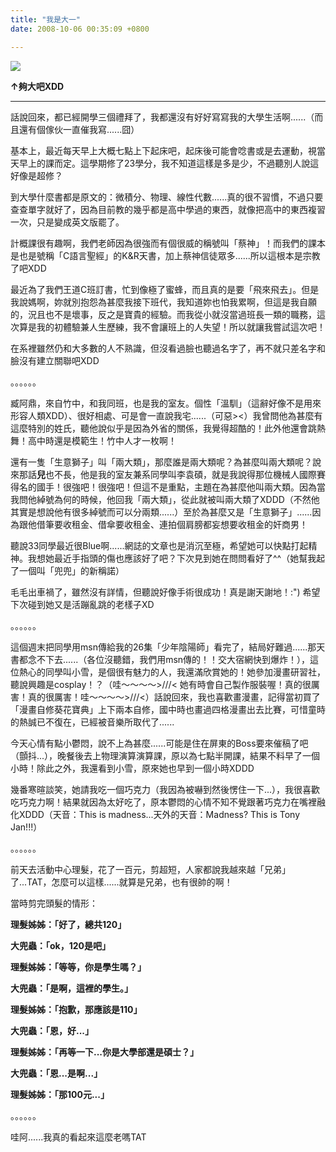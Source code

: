 ```yaml
---
title: "我是大一"
date: 2008-10-06 00:35:09 +0800

---
```


![](/images/slum-area/115_5.jpg)


**&uarr;夠大吧XDD**

<hr />

話說回來，都已經開學三個禮拜了，我都還沒有好好寫寫我的大學生活啊......（而且還有個傢伙一直催我寫......囧）



基本上，最近每天早上大概七點上下起床吧，起床後可能會唸書或是去運動，視當天早上的課而定。這學期修了23學分，我不知道這樣是多是少，不過聽別人說這好像是超修？



到大學什麼書都是原文的：微積分、物理、線性代數......真的很不習慣，不過只要查查單字就好了，因為目前教的幾乎都是高中學過的東西，就像把高中的東西複習一次，只是變成英文版罷了。



計概課很有趣啊，我們老師因為很強而有個很威的稱號叫「蔡神」！而我們的課本是也是號稱「C語言聖經」的K&amp;R天書，加上蔡神信徒眾多......所以這根本是宗教了吧XDD



最近為了我們王道C班訂書，忙到像極了蜜蜂，而且真的是要「飛來飛去」。但是我說媽啊，妳就別抱怨為甚麼我接下班代，我知道妳也怕我累啊，但這是我自願的，況且也不是壞事，反之是寶貴的經驗。而我從小就沒當過班長一類的職務，這次算是我的初體驗兼人生歷練，我不會讓班上的人失望！所以就讓我嘗試這次吧！



在系裡雖然仍和大多數的人不熟識，但沒看過臉也聽過名字了，再不就只差名字和臉沒有建立關聯吧XDD



。。。。。。



臧阿鼎，來自竹中，和我同班，也是我的室友。個性「溫馴」（這辭好像不是用來形容人類XDD）、很好相處、可是會一直說我宅......（可惡&gt;&lt;）我曾問他為甚麼有這麼特別的姓氏，聽他說似乎是因為外省的關係，我覺得超酷的！此外他還會跳熱舞！高中時還是模範生！竹中人才一枚啊！



還有一隻「生意獅子」叫「兩大類」，那麼誰是兩大類呢？為甚麼叫兩大類呢？說來那話**兒**也不長，他是我的室友兼系同學叫李袁碩，就是我說得那位機械人國際賽得名的國手！很強吧！很強吧！但這不是重點，主題在為甚麼他叫兩大類。因為當我問他綽號為何的時候，他回我「兩大類」，從此就被叫兩大類了XDDD（不然他其實是想說他有很多綽號而可以分兩類......）至於為甚麼又是「生意獅子」......因為跟他借筆要收租金、借傘要收租金、連拍個肩膀都妄想要收租金的奸商男！



聽說33同學最近很Blue啊......網誌的文章也是消沉至極，希望她可以快點打起精神。我想她最近手指頭的傷也應該好了吧？下次見到她在問問看好了^^（她幫我起了一個叫「兜兜」的新稱諾）



毛毛出車禍了，雖然沒有詳情，但聽說好像手術很成功！真是謝天謝地！:") 希望下次碰到她又是活蹦亂跳的老樣子XD



。。。。。。



這個週末把同學用msn傳給我的26集「少年陰陽師」看完了，結局好難過......那天書都念不下去......（各位沒聽錯，我們用msn傳的！！交大宿網快到爆炸！），這位熱心的同學叫小雪，是個很有魅力的人，我還滿欣賞她的！她參加漫畫研習社，聽說興趣是cosplay！？（哇～～～～&gt;///&lt; 她有時會自己製作服裝喔！真的很厲害！真的很厲害！哇～～～～&gt;///&lt;）話說回來，我也喜歡畫漫畫，記得當初買了「漫畫自修葵花寶典」上下兩本自修，國中時也畫過四格漫畫出去比賽，可惜童時的熱誠已不復在，已經被音樂所取代了......



今天心情有點小鬱悶，說不上為甚麼......可能是住在屏東的Boss要來催稿了吧（顫抖...），晚餐後去上物理演算演算課，原以為七點半開課，結果不料早了一個小時！除此之外，我還看到小雪，原來她也早到一個小時XDDD



幾番寒暄談笑，她請我吃一個巧克力（我因為被嚇到然後愣住一下...），我很喜歡吃巧克力啊！結果就因為太好吃了，原本鬱悶的心情不知不覺跟著巧克力在嘴裡融化XDDD（天音：This is madness...天外的天音：Madness? This is Tony Jan!!!）



。。。。。。



前天去活動中心理髮，花了一百元，剪超短，人家都說我越來越「兄弟」了...TAT，怎麼可以這樣......就算是兄弟，也有很帥的啊！



當時剪完頭髮的情形：



**理髮姊姊：「好了，總共120」**



**大兜蟲：「ok，120是吧」**



**理髮姊姊：「等等，你是學生嗎？」**



**大兜蟲：「是啊，這裡的學生。」**



**理髮姊姊：「抱歉，那應該是110」**



**大兜蟲：「恩，好...」**



**理髮姊姊：「再等一下...你是大學部還是碩士？」**



**大兜蟲：「恩...是啊...」**



**理髮姊姊：「那100元...」**



。。。。。。



哇阿......我真的看起來這麼老嗎TAT



&nbsp;


